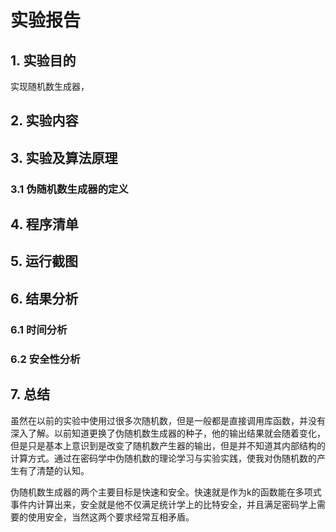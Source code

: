 # 实验报告

## 1. 实验目的

实现随机数生成器，

## 2. 实验内容



## 3. 实验及算法原理

### 3.1 伪随机数生成器的定义

## 4. 程序清单

## 5. 运行截图

## 6. 结果分析

### 6.1 时间分析

### 6.2 安全性分析

## 7. 总结

虽然在以前的实验中使用过很多次随机数，但是一般都是直接调用库函数，并没有深入了解。以前知道更换了伪随机数生成器的种子，他的输出结果就会随着变化，但是只是基本上意识到是改变了随机数产生器的输出，但是并不知道其内部结构的计算方式。通过在密码学中伪随机数的理论学习与实验实践，使我对伪随机数的产生有了清楚的认知。

伪随机数生成器的两个主要目标是快速和安全。快速就是作为k的函数能在多项式事件内计算出来，安全就是他不仅满足统计学上的比特安全，并且满足密码学上需要的使用安全，当然这两个要求经常互相矛盾。
